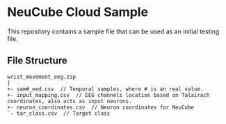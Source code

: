# NeuCube Cloud Sample

This repository contains a sample file that can be used as an initial testing file.

## File Structure

```
wrist_movement_eeg.zip
|
+- sam#_eed.csv  // Temporal samples, where # is an real value.
+- input_mapping.csv  // EEG channels location based on Talairach coordinates, also acts as input neurons.
+- neuron_coordinates.csv  // Neuron coordinates for NeuCube
`- tar_class.csv  // Target class
```
